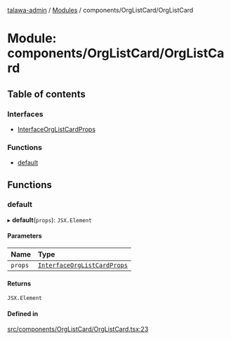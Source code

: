 [talawa-admin](../README.md) / [Modules](../modules.md) / components/OrgListCard/OrgListCard

# Module: components/OrgListCard/OrgListCard

## Table of contents

### Interfaces

- [InterfaceOrgListCardProps](../interfaces/components_OrgListCard_OrgListCard.InterfaceOrgListCardProps.md)

### Functions

- [default](components_OrgListCard_OrgListCard.md#default)

## Functions

### default

▸ **default**(`props`): `JSX.Element`

#### Parameters

| Name | Type |
| :------ | :------ |
| `props` | [`InterfaceOrgListCardProps`](../interfaces/components_OrgListCard_OrgListCard.InterfaceOrgListCardProps.md) |

#### Returns

`JSX.Element`

#### Defined in

[src/components/OrgListCard/OrgListCard.tsx:23](https://github.com/Sahi1l-Kumar/talawa-admin/blob/3d595e8/src/components/OrgListCard/OrgListCard.tsx#L23)
